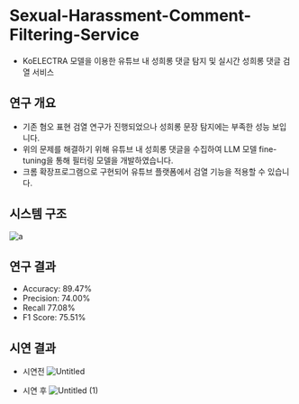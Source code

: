 # Sexual-Harassment-Comment-Filtering-Service
* KoELECTRA 모델을 이용한 유튜브 내 성희롱 댓글 탐지 및 실시간 성희롱 댓글 검열 서비스


## 연구 개요
* 기존 혐오 표현 검열 연구가 진행되었으나 성희롱 문장 탐지에는 부족한 성능 보입니다.
* 위의 문제를 해결하기 위해 유튜브 내 성희롱 댓글을 수집하여 LLM 모델 fine-tuning을 통해 필터링 모델을 개발하였습니다.
* 크롬 확장프로그램으로 구현되어 유튜브 플랫폼에서 검열 기능을 적용할 수 있습니다.


## 시스템 구조
![a](https://github.com/user-attachments/assets/2a520446-9911-4475-8ce3-fa6b76871e91)


## 연구 결과
* Accuracy: 89.47%
* Precision: 74.00%
* Recall 77.08%
* F1 Score: 75.51%

## 시연 결과
* 시연전
![Untitled](https://github.com/user-attachments/assets/a71c3481-f0f2-4768-b55b-4aa56e8bd630)

* 시연 후
![Untitled (1)](https://github.com/user-attachments/assets/3b3a9416-cc80-4623-a9f5-c2de00562255)
